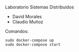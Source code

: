 Laboratorio Sistemas Distribuidos 
- David Morales
- Claudio Muñoz

Comandos:
	
	sudo docker-compose up
	sudo docker-compose start
